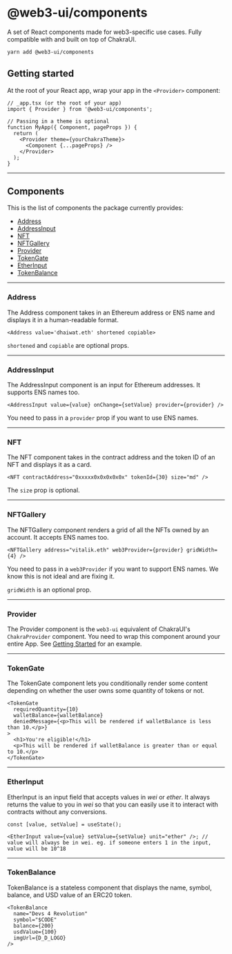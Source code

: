 # @web3-ui/components

A set of React components made for web3-specific use cases. Fully compatible with and built on top of ChakraUI.

```bash
yarn add @web3-ui/components
```

## Getting started

At the root of your React app, wrap your app in the `<Provider>` component:

```tsx
// _app.tsx (or the root of your app)
import { Provider } from '@web3-ui/components';

// Passing in a theme is optional
function MyApp({ Component, pageProps }) {
  return (
    <Provider theme={yourChakraTheme}>
      <Component {...pageProps} />
    </Provider>
  );
}
```

---

## Components

This is the list of components the package currently provides:

- [Address](#address)
- [AddressInput](#addressinput)
- [NFT](#nft)
- [NFTGallery](#nftgallery)
- [Provider](#provider)
- [TokenGate](#tokengate)
- [EtherInput](#etherinput)
- [TokenBalance](#tokenbalance)

---

### Address

The Address component takes in an Ethereum address or ENS name and displays it in a human-readable format.

```tsx
<Address value='dhaiwat.eth' shortened copiable>
```

`shortened` and `copiable` are optional props.

---

### AddressInput

The AddressInput component is an input for Ethereum addresses. It supports ENS names too.

```tsx
<AddressInput value={value} onChange={setValue} provider={provider} />
```

You need to pass in a `provider` prop if you want to use ENS names.

---

### NFT

The NFT component takes in the contract address and the token ID of an NFT and displays it as a card.

```tsx
<NFT contractAddress="0xxxxx0x0x0x0x0x" tokenId={30} size="md" />
```

The `size` prop is optional.

---

### NFTGallery

The NFTGallery component renders a grid of all the NFTs owned by an account. It accepts ENS names too.

```tsx
<NFTGallery address="vitalik.eth" web3Provider={provider} gridWidth={4} />
```

You need to pass in a `web3Provider` if you want to support ENS names. We know this is not ideal and are fixing it.

`gridWidth` is an optional prop.

---

### Provider

The Provider component is the `web3-ui` equivalent of ChakraUI's `ChakraProvider` component. You need to wrap this component around your entire App. See [Getting Started](#getting-started) for an example.

---

### TokenGate

The TokenGate component lets you conditionally render some content depending on whether the user owns some quantity of tokens or not.

```tsx
<TokenGate
  requiredQuantity={10}
  walletBalance={walletBalance}
  deniedMessage={<p>This will be rendered if walletBalance is less than 10.</p>}
>
  <h1>You're eligible!</h1>
  <p>This will be rendered if walletBalance is greater than or equal to 10.</p>
</TokenGate>
```

---

### EtherInput

EtherInput is an input field that accepts values in _wei_ or _ether_. It always returns the value to you in _wei_ so that you can easily use it to interact with contracts without any conversions.

```tsx
const [value, setValue] = useState();

<EtherInput value={value} setValue={setValue} unit="ether" />; // value will always be in wei. eg. if someone enters 1 in the input, value will be 10^18
```

---

### TokenBalance

TokenBalance is a stateless component that displays the name, symbol, balance, and USD value of an ERC20 token.

```tsx
<TokenBalance
  name="Devs 4 Revolution"
  symbol="$CODE"
  balance={200}
  usdValue={100}
  imgUrl={D_D_LOGO}
/>
```
